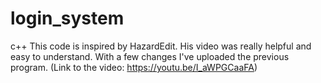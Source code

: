 # login_system
c++
This code is inspired by HazardEdit. 
His video was really helpful and easy to understand. 
With a few changes I've uploaded the previous program. 
(Link to the video: https://youtu.be/I_aWPGCaaFA)
